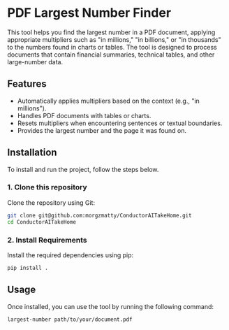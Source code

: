 # PDF Largest Number Finder

This tool helps you find the largest number in a PDF document, applying appropriate multipliers such as "in millions," "in billions," or "in thousands" to the numbers found in charts or tables. The tool is designed to process documents that contain financial summaries, technical tables, and other large-number data.

## Features

- Automatically applies multipliers based on the context (e.g., "in millions").
- Handles PDF documents with tables or charts.
- Resets multipliers when encountering sentences or textual boundaries.
- Provides the largest number and the page it was found on.

## Installation

To install and run the project, follow the steps below.

### 1. Clone this repository

Clone the repository using Git:

```bash
git clone git@github.com:morgzmatty/ConductorAITakeHome.git
cd ConductorAITakeHome
```

### 2. Install Requirements

Install the required dependencies using pip:

```bash
pip install .
```

## Usage

Once installed, you can use the tool by running the following command:
```bash
largest-number path/to/your/document.pdf
```

